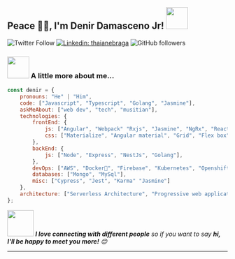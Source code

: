 <h2> Peace 🙏🏻, I'm Denir Damasceno Jr! <img src="https://media.giphy.com/media/12oufCB0MyZ1Go/giphy.gif" width="50"></h2>

![Twitter Follow](https://img.shields.io/twitter/follow/denirdamasceno?label=Follow)
[![Linkedin: thaianebraga](https://img.shields.io/badge/-denir-blue?style=flat-square&logo=Linkedin&logoColor=white&link=https://www.linkedin.com/in/denir-damasceno-jr/)](https://www.linkedin.com/in/denir-damasceno-jr/)
![GitHub followers](https://img.shields.io/github/followers/denirjr?label=Follow&style=social)

### <img src="https://media.giphy.com/media/VgCDAzcKvsR6OM0uWg/giphy.gif" width="50"> A little more about me...  

```javascript
const denir = {
    pronouns: "He" | "Him",
    code: ["Javascript", "Typescript", "Golang", "Jasmine"],
    askMeAbout: ["web dev", "tech", "musitian"],
    technologies: {
        frontEnd: {
            js: ["Angular", "Webpack" "Rxjs", "Jasmine", "NgRx", "React", "Functional programing", "Reactive programing"],
            css: ["Materialize", "Angular material", "Grid", "Flex box", "Bootstrap", "Sass", "Scss", "Less"]
        },
        backEnd: {
            js: ["Node", "Express", "NestJs", "Golang"],
        },
        devOps: ["AWS", "Docker🐳", "Firebase", "Kubernetes", "Openshift", "Jenkins"],
        databases: ["Mongo", "MySql"],
        misc: ["Cypress", "Jest", "Karma" "Jasmine"]
    },
    architecture: ["Serverless Architecture", "Progressive web applications", "Single page applications", "Microfrontends"],
};
```

<img src="https://media.giphy.com/media/LnQjpWaON8nhr21vNW/giphy.gif" width="60"> <em><b>I love connecting with different people</b> so if you want to say <b>hi, I'll be happy to meet you more!</b> 😊</em>

---

